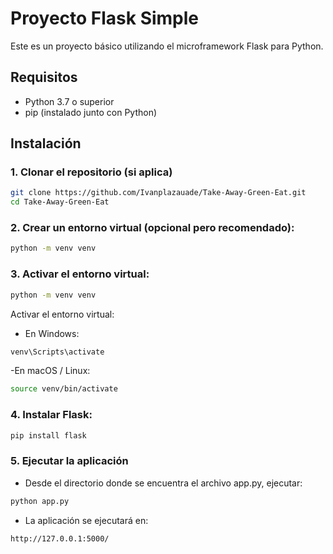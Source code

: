 # Proyecto Flask Simple

Este es un proyecto básico utilizando el microframework Flask para Python.

## Requisitos

- Python 3.7 o superior
- pip (instalado junto con Python)

## Instalación

### 1. Clonar el repositorio (si aplica)

```bash
git clone https://github.com/Ivanplazauade/Take-Away-Green-Eat.git
cd Take-Away-Green-Eat
```
### 2. Crear un entorno virtual (opcional pero recomendado):

```bash
python -m venv venv
```
### 3. Activar el entorno virtual:

```bash
python -m venv venv
```
Activar el entorno virtual:

- En Windows:

```bash
venv\Scripts\activate
```

-En macOS / Linux:

```bash
source venv/bin/activate
```

### 4. Instalar Flask:

```bash
pip install flask
```

### 5. Ejecutar la aplicación

- Desde el directorio donde se encuentra el archivo app.py, ejecutar:

```bash
python app.py
```

- La aplicación se ejecutará en:

```bash
http://127.0.0.1:5000/
```


